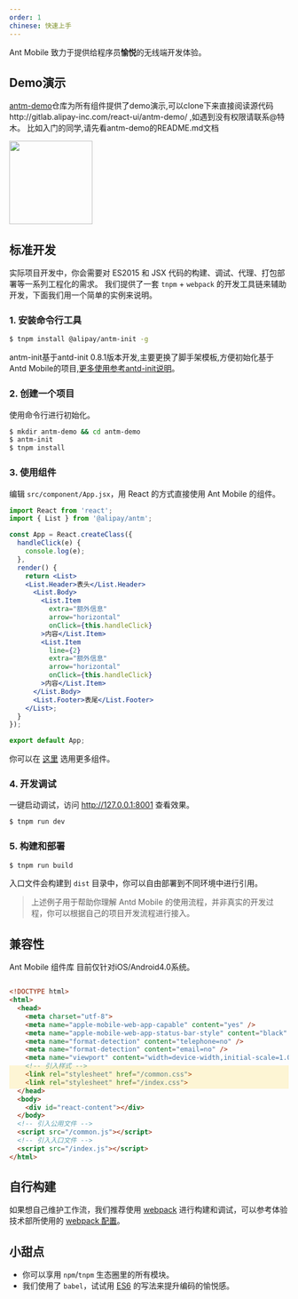 ```yaml
---
order: 1
chinese: 快速上手
---
```


Ant Mobile 致力于提供给程序员**愉悦**的无线端开发体验。

## Demo演示

[antm-demo](http://demo.antm.alipay.net)仓库为所有组件提供了demo演示,可以clone下来直接阅读源代码http://gitlab.alipay-inc.com/react-ui/antm-demo/ ,如遇到没有权限请联系@特木。
比如入门的同学,请先看antm-demo的README.md文档
<div class="pic-plus">
  <img width="150" src="https://os.alipayobjects.com/rmsportal/sWXtlkRDKtwAwRG.jpg">
</div>

<style>
.pic-plus > * {
  display: inline-block!important;
  vertical-align: middle;
}
</style>

## 标准开发

实际项目开发中，你会需要对 ES2015 和 JSX 代码的构建、调试、代理、打包部署等一系列工程化的需求。
我们提供了一套 `tnpm` + `webpack` 的开发工具链来辅助开发，下面我们用一个简单的实例来说明。

### 1. 安装命令行工具

```bash
$ tnpm install @alipay/antm-init -g
```

antm-init基于antd-init 0.8.1版本开发,主要更换了脚手架模板,方便初始化基于Antd Mobile的项目,[更多使用参考antd-init说明](https://github.com/ant-design/antd-bin#使用说明)。

### 2. 创建一个项目

使用命令行进行初始化。

```bash
$ mkdir antm-demo && cd antm-demo
$ antm-init
$ tnpm install
```

### 3. 使用组件

编辑 `src/component/App.jsx`，用 React 的方式直接使用 Ant Mobile 的组件。

```jsx
import React from 'react';
import { List } from '@alipay/antm';

const App = React.createClass({
  handleClick(e) {
    console.log(e);
  },
  render() {
    return <List>
    <List.Header>表头</List.Header>
      <List.Body>
        <List.Item
          extra="额外信息"
          arrow="horizontal"
          onClick={this.handleClick}
        >内容</List.Item>
        <List.Item
          line={2}
          extra="额外信息"
          arrow="horizontal"
          onClick={this.handleClick}
        >内容</List.Item>
      </List.Body>
      <List.Footer>表尾</List.Footer>
    </List>;
  }
});

export default App;
```

你可以在 [这里](/components/flex) 选用更多组件。

### 4. 开发调试

一键启动调试，访问 http://127.0.0.1:8001 查看效果。

```bash
$ tnpm run dev
```

### 5. 构建和部署

```bash
$ tnpm run build
```

入口文件会构建到 `dist` 目录中，你可以自由部署到不同环境中进行引用。

> 上述例子用于帮助你理解 Antd Mobile 的使用流程，并非真实的开发过程，你可以根据自己的项目开发流程进行接入。

## 兼容性

Ant Mobile 组件库 目前仅针对iOS/Android4.0系统。

<div class="code-line-highlight"></div>

<style>
.code-line-highlight {
  box-shadow: 0px 196px 0px rgba(255, 207, 0, 0.16);
  height: 42px;
  margin-top: -42px;
  position: relative;
  z-index: 1;
}
</style>

```html
<!DOCTYPE html>
<html>
  <head>
    <meta charset="utf-8">
    <meta name="apple-mobile-web-app-capable" content="yes" />
    <meta name="apple-mobile-web-app-status-bar-style" content="black" />
    <meta name="format-detection" content="telephone=no" />
    <meta name="format-detection" content="email=no" />
    <meta name="viewport" content="width=device-width,initial-scale=1.0,maximum-scale=1.0,minimum-scale=1.0,user-scalable=0" />
    <!-- 引入样式 -->
    <link rel="stylesheet" href="/common.css">
    <link rel="stylesheet" href="/index.css">
  </head>
  <body>
    <div id="react-content"></div>
  </body>
  <!-- 引入公用文件 -->
  <script src="/common.js"></script>
  <!-- 引入入口文件 -->
  <script src="/index.js"></script>
</html>
```

## 自行构建

如果想自己维护工作流，我们推荐使用 [webpack](http://webpack.github.io/) 进行构建和调试，可以参考体验技术部所使用的 [webpack 配置](https://github.com/ant-design/antd-build/blob/master/lib/webpack.common.config.js)。


## 小甜点

- 你可以享用 `npm`/`tnpm` 生态圈里的所有模块。
- 我们使用了 `babel`，试试用 [ES6](http://babeljs.io/blog/2015/06/07/react-on-es6-plus/) 的写法来提升编码的愉悦感。
